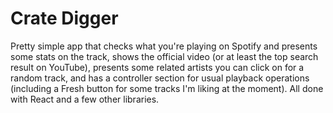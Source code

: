 # Crate Digger

Pretty simple app that checks what you're playing on Spotify and presents some stats on the track, shows the official video (or at least the top search result on YouTube), presents some related artists you can click on for a random track, and has a controller section for usual playback operations (including a Fresh button for some tracks I'm liking at the moment). All done with React and a few other libraries.

